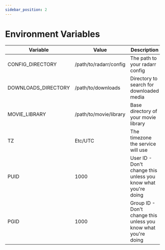 ```yaml
---
sidebar_position: 2
---
```


# Environment Variables

| Variable            | Value                  | Description                                                    |
| ------------------- | ---------------------- | -------------------------------------------------------------- |
| CONFIG_DIRECTORY    | /path/to/radarr/config | The path to your radarr config                                 |
| DOWNLOADS_DIRECTORY | /path/to/downloads     | Directory to search for downloaded media                       |
| MOVIE_LIBRARY       | /path/to/movie/library | Base directory of your movie library                           |
| TZ                  | Etc/UTC                | The timezone the service will use                              |
| PUID                | 1000                   | User ID - Don't change this unless you know what you're doing  |
| PGID                | 1000                   | Group ID - Don't change this unless you know what you're doing |
